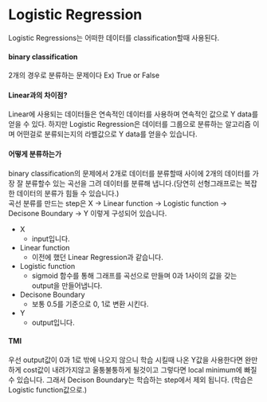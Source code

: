# Logistic Regression
Logistic Regressions는 어떠한 데이터를 classification할때 사용된다.

#### binary classification
2개의 경우로 분류하는 문제이다 Ex) True or False

#### Linear과의 차이점?
Linear에 사용되는 데이터들은 연속적인 데이터를 사용하며 연속적인 값으로 Y data를 얻을 수 있다. 하지만 Logistic Regression은 데이터를 그룹으로 분류하는 알고리즘 이며 어떤걸로 분류되는지의 라벨값으로 Y data를 얻을수 있습니다.

#### 어떻게 분류하는가
binary classification의 문제에서 2개로 데이터를 분류할때 사이에 2개의 데이터를 가장 잘 분류할수 있는 곡선을 그려 데이터를 분류해 냅니다.(당연히 선형그래프로는 복잡한 데이터의 분류가 힘들 수 있습니다.)  
곡선 분류를 만드는 step은 X -> Linear function -> Logistic function -> Decisone Boundary -> Y 이렇게 구성되어 있습니다.  
- X 
    - input입니다.
- Linear function
    - 이전에 했던 Linear Regression과 같습니다.
- Logistic function
    - sigmoid 함수를 통해 그래프를 곡선으로 만들며 0과 1사이의 값을 갖는 output을 만들어냅니다.
- Decisone Boundary
    - 보통 0.5를 기준으로 0, 1로 변환 시킨다.
- Y
    - output입니다.
    
#### TMI
우선 output값이 0과 1로 밖에 나오지 않으니 학습 시킬때 나온 Y값을 사용한다면 완만하게 cost값이 내려가지않고 울퉁불퉁하게 될것이고 그렇다면 local minimum에 빠질수 있습니다. 그래서 Decison Boundary는 학습하는 step에서 제외 됩니다. (학습은 Logistic function값으로.)